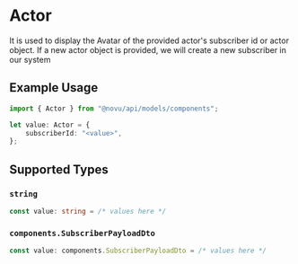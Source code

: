 # Actor

It is used to display the Avatar of the provided actor's subscriber id or actor object.
    If a new actor object is provided, we will create a new subscriber in our system
    

## Example Usage

```typescript
import { Actor } from "@novu/api/models/components";

let value: Actor = {
    subscriberId: "<value>",
};
```

## Supported Types

### `string`

```typescript
const value: string = /* values here */
```

### `components.SubscriberPayloadDto`

```typescript
const value: components.SubscriberPayloadDto = /* values here */
```

